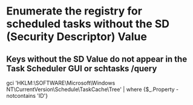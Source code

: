 # Enumerate the registry for scheduled tasks without the SD (Security Descriptor) Value
## Keys without the SD Value do not appear in the Task Scheduler GUI or schtasks /query

gci 'HKLM:\SOFTWARE\Microsoft\Windows NT\CurrentVersion\Schedule\TaskCache\Tree\' | where {$_.Property -notcontains 'ID'}
